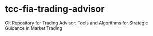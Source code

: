 # tcc-fia-trading-advisor
Git Repository for Trading Advisor: Tools and Algorithms for Strategic Guidance in Market Trading
